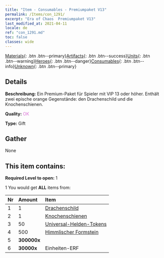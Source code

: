 ```yaml
---
title: "Item - Consumables - Premiumpaket V13"
permalink: /Items/con_1291/
excerpt: "Era of Chaos  Premiumpaket V13"
last_modified_at: 2021-04-11
locale: de
ref: "con_1291.md"
toc: false
classes: wide
---
```

 [Materials](/de/Items/){: .btn .btn--primary}[Artifacts](/de/Items/Artifacts/){: .btn .btn--success}[Units](/de/Items/Units/){: .btn .btn--warning}[Heroes](/de/Items/Heroes/){: .btn .btn--danger}[Consumables](/de/Items/Consumables/){: .btn .btn--info}[Unknown](/de/Items/Unknown/){: .btn .btn--primary}

## Details
 **Beschreibung:** Ein Premium-Paket für Spieler mit VIP 13 oder höher. Enthält zwei epische orange Gegenstände: den Drachenschild und die Knochenschienen.

 **Quality:** <span style="color: #DA70D6">OK</span>

 **Type:** Gift

## Gather

  None

## This item contains:

 **Required Level to open:** 1

 1 You would get **ALL** items  from:

  | Nr | Amount |     Item    |
  |:---|:-------|:------------|
  | 1 | 1 | [Drachenschild](/de/Items/art_144/) | 
  | 2 | 1 | [Knochenschienen](/de/Items/art_145/) | 
  | 3 | 50 | [Universal-Helden-Tokens](/de/Items/her_358/) | 
  | 4 | 500 | [Himmlischer Formstein](/de/Items/art_188/) | 
  | 5 |  **300000x** | <i class="fas fa-coins"/> |  | 
  | 6 |  **30000x** | Einheiten-ERF |  | 
